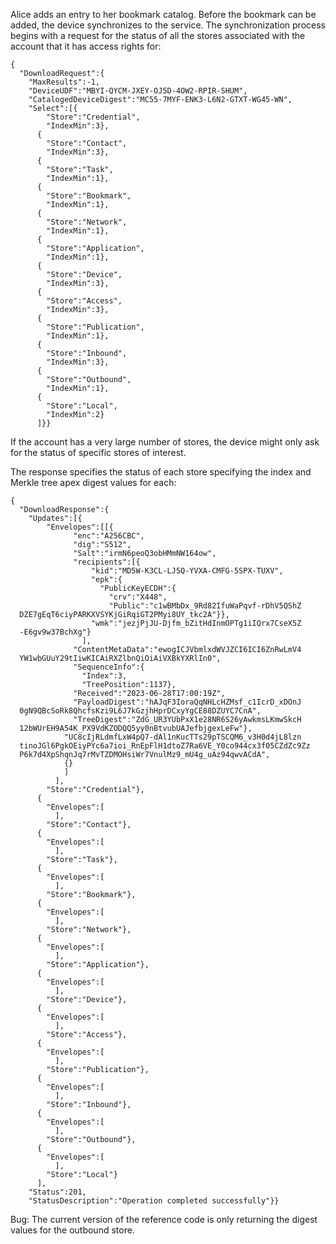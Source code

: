 
Alice adds an entry to her bookmark catalog. Before the bookmark can be 
added, the device synchronizes to the service. The synchronization process
begins with a request for the status of all the stores associated with the 
account that it has access rights for:


~~~~
{
  "DownloadRequest":{
    "MaxResults":-1,
    "DeviceUDF":"MBYI-QYCM-JXEY-OJ5D-4OW2-RPIR-SHUM",
    "CatalogedDeviceDigest":"MC55-7MYF-ENK3-L6N2-GTXT-WG45-WN",
    "Select":[{
        "Store":"Credential",
        "IndexMin":3},
      {
        "Store":"Contact",
        "IndexMin":3},
      {
        "Store":"Task",
        "IndexMin":1},
      {
        "Store":"Bookmark",
        "IndexMin":1},
      {
        "Store":"Network",
        "IndexMin":1},
      {
        "Store":"Application",
        "IndexMin":1},
      {
        "Store":"Device",
        "IndexMin":3},
      {
        "Store":"Access",
        "IndexMin":3},
      {
        "Store":"Publication",
        "IndexMin":1},
      {
        "Store":"Inbound",
        "IndexMin":3},
      {
        "Store":"Outbound",
        "IndexMin":1},
      {
        "Store":"Local",
        "IndexMin":2}
      ]}}
~~~~


If the account has a very large number of stores, the device might only 
ask for the status of specific stores of interest.

The response specifies the status of each store specifying the index and
Merkle tree apex digest values for each:


~~~~
{
  "DownloadResponse":{
    "Updates":[{
        "Envelopes":[[{
              "enc":"A256CBC",
              "dig":"S512",
              "Salt":"irmN6peoQ3obHMmNW164ow",
              "recipients":[{
                  "kid":"MD5W-K3CL-LJ5Q-YVXA-CMFG-5SPX-TUXV",
                  "epk":{
                    "PublicKeyECDH":{
                      "crv":"X448",
                      "Public":"c1wBMbDx_9Rd82IfuWaPqvf-rDhV5QShZ
  DZE7gEqT6ciyPARKXVSYKjGiRqiGT2PMyi8UY_tkc2A"}},
                  "wmk":"jezjPjJU-Djfm_bZitHdInmOPTg1iIQrx7CseX5Z
  -E6gv9w37BchXg"}
                ],
              "ContentMetaData":"ewogICJVbmlxdWVJZCI6ICI6ZnRwLmV4
  YW1wbGUuY29tIiwKICAiRXZlbnQiOiAiVXBkYXRlIn0",
              "SequenceInfo":{
                "Index":3,
                "TreePosition":1137},
              "Received":"2023-06-28T17:00:19Z",
              "PayloadDigest":"hAJqF3IoraQqNHLcHZMsf_c1IcrD_xDOnJ
  0gN9QBcSoRk8QhcfsKzi9L6J7kGzjhHprDCxyYgCE88DZUYC7CnA",
              "TreeDigest":"ZdG_UR3YUbPxX1e28NR6S26yAwkmsLKmwSkcH
  12bWUrEH9A54K_PX9VdKZODQQ5yy0nBtvubUAJefbjgexLeFw"},
            "UC8cIjRLdmfLxW4pQ7-dAl1nKucTTs29pTSCQM6_v3H0d4jL8lzn
  tinoJGl6PgkOEiyPYc6a7ioi_RnEpFlH1dtoZ7Ra6VE_Y0co944cx3f05CZdZc9Zz
  P6k7d4XpShqnJq7rMvTZDMOHsiWr7VnulMz9_mU4g_uAz94qwvACdA",
            {}
            ]
          ],
        "Store":"Credential"},
      {
        "Envelopes":[
          ],
        "Store":"Contact"},
      {
        "Envelopes":[
          ],
        "Store":"Task"},
      {
        "Envelopes":[
          ],
        "Store":"Bookmark"},
      {
        "Envelopes":[
          ],
        "Store":"Network"},
      {
        "Envelopes":[
          ],
        "Store":"Application"},
      {
        "Envelopes":[
          ],
        "Store":"Device"},
      {
        "Envelopes":[
          ],
        "Store":"Access"},
      {
        "Envelopes":[
          ],
        "Store":"Publication"},
      {
        "Envelopes":[
          ],
        "Store":"Inbound"},
      {
        "Envelopes":[
          ],
        "Store":"Outbound"},
      {
        "Envelopes":[
          ],
        "Store":"Local"}
      ],
    "Status":201,
    "StatusDescription":"Operation completed successfully"}}
~~~~


Bug: The current version of the reference code is only returning the digest 
values for the outbound store.

